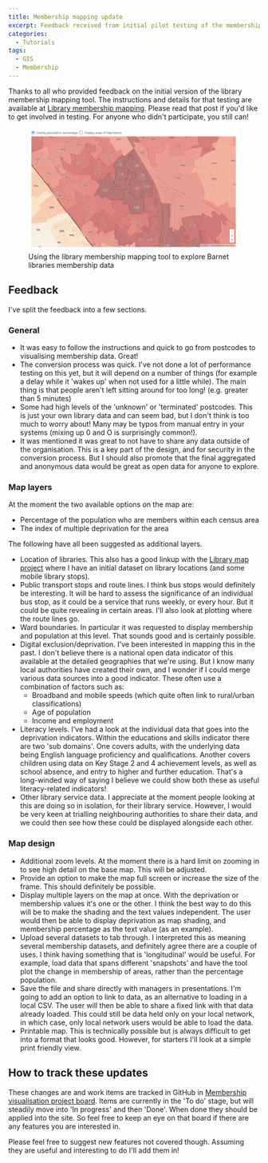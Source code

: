 ```yaml
---
title: Membership mapping update
excerpt: Feedback received from initial pilot testing of the membership mapping tool
categories:
  - Tutorials
tags:
  - GIS
  - Membership
---
```


Thanks to all who provided feedback on the initial version of the library membership mapping tool. The instructions and details for that testing are available at [Library membership mapping](https://blog.librarydata.uk/membership-mapping/). Please read that post if you'd like to get involved in testing. For anyone who didn't participate, you still can!

<figure>
  <img src="https://raw.githubusercontent.com/LibrariesHacked/librarieshacked.github.io/master/images/2021-02-05-instructions-5-display-map.png" alt="Screenshot of the mapping tool showing an area of Barnet library authority with membership shaded relative to population"/>
  <figcaption>Using the library membership mapping tool to explore Barnet libraries membership data</figcaption>
</figure>

## Feedback

I've split the feedback into a few sections.

### General

* It was easy to follow the instructions and quick to go from postcodes to visualising membership data. Great!
* The conversion process was quick. I've not done a lot of performance testing on this yet, but it will depend on a number of things (for example a delay while it 'wakes up' when not used for a little while). The main thing is that people aren't left sitting around for too long! (e.g. greater than 5 minutes)
* Some had high levels of the 'unknown' or 'terminated' postcodes. This is just your own library data and can seem bad, but I don't think is too much to worry about! Many may be typos from manual entry in your systems (mixing up 0 and O is surprisingly common!).
* It was mentioned it was great to not have to share any data outside of the organisation. This is a key part of the design, and for security in the conversion process. But I should also promote that the final aggregated and anonymous data would be great as open data for anyone to explore.

### Map layers

At the moment the two available options on the map are:

* Percentage of the population who are members within each census area
* The index of multiple deprivation for the area

The following have all been suggested as additional layers.

* Location of libraries. This also has a good linkup with the [Library map project](https://www.librarymap.co.uk) where I have an initial dataset on library locations (and some mobile library stops).
* Public transport stops and route lines. I think bus stops would definitely be interesting. It will be hard to assess the significance of an individual bus stop, as it could be a service that runs weekly, or every hour. But it could be quite revealing in certain areas. I'll also look at plotting where the route lines go.
* Ward boundaries. In particular it was requested to display membership and population at this level. That sounds good and is certainly possible.
* Digital exclusion/deprivation. I've been interested in mapping this in the past. I don't believe there is a national open data indicator of this available at the detailed geographies that we're using. But I know many local authorities have created their own, and I wonder if I could merge various data sources into a good indicator. These often use a combination of factors such as:
  * Broadband and mobile speeds (which quite often link to rural/urban classifications)
  * Age of population
  * Income and employment
* Literacy levels. I've had a look at the individual data that goes into the deprivation indicators. Within the educations and skills indicator there are two 'sub domains'. One covers adults, with the underlying data being English language proficiency and qualifications. Another covers children using data on Key Stage 2 and 4 achievement levels, as well as school absence, and entry to higher and further education. That's a long-winded way of saying I believe we could show both these as useful literacy-related indicators!
* Other library service data. I appreciate at the moment people looking at this are doing so in isolation, for their library service. However, I would be very keen at trialling neighbouring authorities to share their data, and we could then see how these could be displayed alongside each other.

### Map design

* Additional zoom levels. At the moment there is a hard limit on zooming in to see high detail on the base map. This will be adjusted.
* Provide an option to make the map full screen or increase the size of the frame. This should definitely be possible.
* Display multiple layers on the map at once. With the deprivation or membership values it's one or the other. I think the best way to do this will be to make the shading and the text values independent. The user would then be able to display deprivation as map shading, and membership percentage as the text value (as an example).
* Upload several datasets to tab through. I interpreted this as meaning several membership datasets, and definitely agree there are a couple of uses. I think having something that is 'longitudinal' would be useful. For example, load data that spans different 'snapshots' and have the tool plot the change in membership of areas, rather than the percentage population.
* Save the file and share directly with managers in presentations. I'm going to add an option to link to data, as an alternative to loading in a local CSV. The user will then be able to share a fixed link with that data already loaded. This could still be data held only on your local network, in which case, only local network users would be able to load the data.
* Printable map. This is technically possible but is always difficult to get into a format that looks good. However, for starters I'll look at a simple print friendly view.

## How to track these updates

These changes are and work items are tracked in GitHub in [Membership visualisation project board](https://github.com/LibrariesHacked/create-librarydata/projects/2). Items are currently in the 'To do' stage, but will steadily move into 'In progress' and then 'Done'. When done they should be applied into the site. So feel free to keep an eye on that board if there are any features you are interested in.

Please feel free to suggest new features not covered though. Assuming they are useful and interesting to do I'll add them in!
